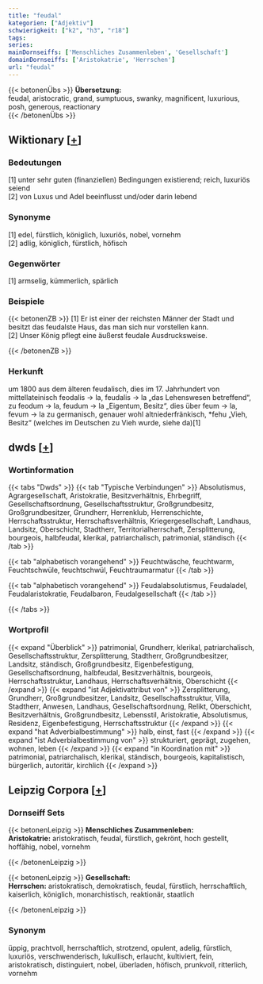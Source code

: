 ```yaml
---
title: "feudal"
kategorien: ["Adjektiv"]
schwierigkeit: ["k2", "h3", "r18"]
tags:
series:
mainDornseiffs: ['Menschliches Zusammenleben', 'Gesellschaft']
domainDornseiffs: ['Aristokatrie', 'Herrschen']
url: "feudal"
---
```


{{< betonenÜbs >}}
**Übersetzung:**  
feudal, aristocratic, grand, sumptuous, swanky, magnificent, luxurious, posh, generous, reactionary  
{{< /betonenÜbs >}}

## Wiktionary [[+](https://de.wiktionary.org/wiki/feudal)]

### Bedeutungen
[1] unter sehr guten (finanziellen) Bedingungen existierend; reich, luxuriös seiend  
[2] von Luxus und Adel beeinflusst und/oder darin lebend  

### Synonyme
[1] edel, fürstlich, königlich, luxuriös, nobel, vornehm  
[2] adlig, königlich, fürstlich, höfisch  

### Gegenwörter
[1] armselig, kümmerlich, spärlich  

### Beispiele
{{< betonenZB >}}
[1] Er ist einer der reichsten Männer der Stadt und besitzt das feudalste Haus, das man sich nur vorstellen kann.  
[2] Unser König pflegt eine äußerst feudale Ausdrucksweise.  

{{< /betonenZB >}}
### Herkunft
um 1800 aus dem älteren feudalisch, dies im 17. Jahrhundert von mittellateinisch feodalis → la, feudalis → la „das Lehenswesen betreffend“, zu feodum → la, feudum → la „Eigentum, Besitz“, dies über feum → la, fevum → la zu germanisch, genauer wohl altniederfränkisch, *fehu „Vieh, Besitz“ (welches im Deutschen zu Vieh wurde, siehe da)[1]  



## dwds [[+](https://www.dwds.de/wb/feudal)]

### Wortinformation
{{< tabs "Dwds" >}}
{{< tab "Typische Verbindungen" >}}
Absolutismus, Agrargesellschaft, Aristokratie, Besitzverhältnis, Ehrbegriff, Gesellschaftsordnung, Gesellschaftsstruktur, Großgrundbesitz, Großgrundbesitzer, Grundherr, Herrenklub, Herrenschichte, Herrschaftsstruktur, Herrschaftsverhältnis, Kriegergesellschaft, Landhaus, Landsitz, Oberschicht, Stadtherr, Territorialherrschaft, Zersplitterung, bourgeois, halbfeudal, klerikal, patriarchalisch, patrimonial, ständisch
{{< /tab >}}

{{< tab "alphabetisch vorangehend" >}}
Feuchtwäsche, feuchtwarm, Feuchtschwüle, feuchtschwül, Feuchtraumarmatur
{{< /tab >}}

{{< tab "alphabetisch vorangehend" >}}
Feudalabsolutismus, Feudaladel, Feudalaristokratie, Feudalbaron, Feudalgesellschaft
{{< /tab >}}

{{< /tabs >}}

### Wortprofil
{{< expand "Überblick" >}} patrimonial, Grundherr, klerikal, patriarchalisch, Gesellschaftsstruktur, Zersplitterung, Stadtherr, Großgrundbesitzer, Landsitz, ständisch, Großgrundbesitz, Eigenbefestigung, Gesellschaftsordnung, halbfeudal, Besitzverhältnis, bourgeois, Herrschaftsstruktur, Landhaus, Herrschaftsverhältnis, Oberschicht {{< /expand >}}
{{< expand "ist Adjektivattribut von" >}} Zersplitterung, Grundherr, Großgrundbesitzer, Landsitz, Gesellschaftsstruktur, Villa, Stadtherr, Anwesen, Landhaus, Gesellschaftsordnung, Relikt, Oberschicht, Besitzverhältnis, Großgrundbesitz, Lebensstil, Aristokratie, Absolutismus, Residenz, Eigenbefestigung, Herrschaftsstruktur {{< /expand >}}
{{< expand "hat Adverbialbestimmung" >}} halb, einst, fast {{< /expand >}}
{{< expand "ist Adverbialbestimmung von" >}} strukturiert, geprägt, zugehen, wohnen, leben {{< /expand >}}
{{< expand "in Koordination mit" >}} patrimonial, patriarchalisch, klerikal, ständisch, bourgeois, kapitalistisch, bürgerlich, autoritär, kirchlich {{< /expand >}}

## Leipzig Corpora [[+](https://corpora.uni-leipzig.de/en/res?word=feudal&corpusId=deu_newscrawl-public_2018)]

### Dornseiff Sets
{{< betonenLeipzig >}}
**Menschliches Zusammenleben:**  
**Aristokatrie:** aristokratisch, feudal, fürstlich, gekrönt, hoch gestellt, hoffähig, nobel, vornehm  

{{< /betonenLeipzig >}}


{{< betonenLeipzig >}}
**Gesellschaft:**  
**Herrschen:** aristokratisch, demokratisch, feudal, fürstlich, herrschaftlich, kaiserlich, königlich, monarchistisch, reaktionär, staatlich  

{{< /betonenLeipzig >}}

### Synonym
üppig, prachtvoll, herrschaftlich, strotzend, opulent, adelig, fürstlich, luxuriös, verschwenderisch, lukullisch, erlaucht, kultiviert, fein, aristokratisch, distinguiert, nobel, überladen, höfisch, prunkvoll, ritterlich, vornehm

